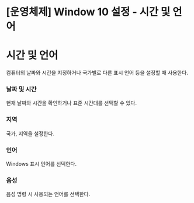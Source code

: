 # [운영체제] Window 10 설정 - 시간 및 언어

# **시간 및 언어**

컴퓨터의 날짜와 시간을 지정하거나 국가별로 다른 표시 언어 등을 설정할 때 사용한다.

### **날짜 및 시간**

현재 날짜와 시간을 확인하거나 표준 시간대를 선택할 수 있다.

### **지역**

국가, 지역을 설정한다.

### **언어**

Windows 표시 언어를 선택한다.

### **음성**

음성 명령 시 사용되는 언어를 선택한다.